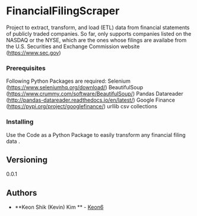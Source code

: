 # FinancialFilingScraper
Project to extract, transform, and load (ETL) data from financial statements of publicly traded companies. So far, only supports companies listed on the NASDAQ or the NYSE, which are the ones whose filings are availabe from the U.S. Securities and Exchange Commission website (https://www.sec.gov)

### Prerequisites
Following Python Packages are required:
Selenium (https://www.seleniumhq.org/download/)
BeautifulSoup (https://www.crummy.com/software/BeautifulSoup/)
Pandas Datareader (http://pandas-datareader.readthedocs.io/en/latest/)
Google Finance (https://pypi.org/project/googlefinance/)
urllib
csv
collections


### Installing

Use the Code as a Python Package to easily transform any financial filing data .



## Versioning

0.0.1

## Authors

* **Keon Shik (Kevin) Kim ** - [Keon6](https://github.com/Keon6)

